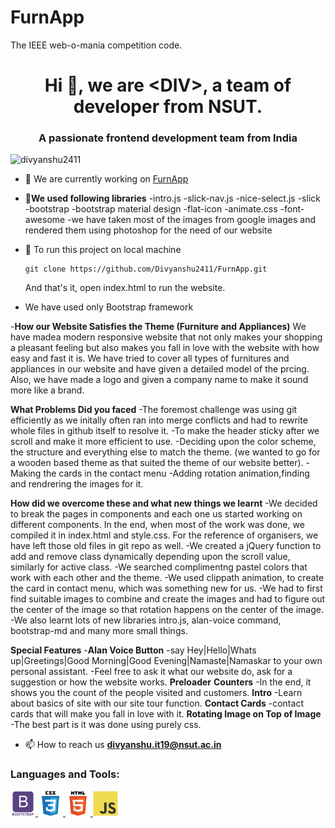 # FurnApp
The IEEE web-o-mania competition code.
<h1 align="center">Hi 👋, we are &ltDIV&gt, a team of developer from NSUT.</h1>
<h3 align="center">A passionate frontend development team from India</h3>

<p align="left"> <img src="https://komarev.com/ghpvc/?username=divyanshu2411&label=Profile%20views&color=0e75b6&style=flat" alt="divyanshu2411" /> </p>

- 🔭 We are currently working on [FurnApp](https://github.com/Divyanshu2411/FurnApp)

- 🌱**We used following libraries**
      -intro.js 
      -slick-nav.js 
      -nice-select.js 
      -slick
      -bootstrap
      -bootstrap material design
      -flat-icon
      -animate.css
      -font-awesome
      -we have taken most of the images from google images and rendered them using photoshop for the need of our website
 
 - 🌱 To run this project on local machine
      ```
      git clone https://github.com/Divyanshu2411/FurnApp.git
      ```
      And that's it, open index.html to run the website.
 -  We have used only Bootstrap framework

-**How our Website Satisfies the Theme (Furniture and Appliances)**
  We have madea modern responsive website that not only makes your shopping a pleasant feeling but also makes you fall in love with the website with how easy and fast it is.
We have tried to cover all types of furnitures and appliances in our website and have given a detailed model of the prcing. Also, we have made a logo and given a company name to make it sound more like a brand.


**What Problems Did you faced**
-The foremost challenge was using git efficiently as we initally often ran into merge conflicts and had to rewrite whole files in github itself to resolve it.
-To make the header sticky after we scroll and make it more efficient to use. 
-Deciding upon the color scheme, the structure and everything else to match the theme. (we wanted to go for a wooden based theme as that suited the theme of our website better).
-Making the cards in the contact menu
-Adding rotation animation,finding and rendrering the images for it.

**How did we overcome these and what new things we learnt**
-We decided to break the pages in components and each one us started working on different components. In the end, when most of the work was done, we compiled it in index.html and style.css. For the reference of organisers, we have left those old files in git repo as well.
-We created a jQuery function to add and remove class dynamically depending upon the scroll value, similarly for active class.
-We searched complimentng pastel colors that work with each other and the theme.
-We used clippath animation, to create the card in contact menu, which was something new for us.
-We had to first find suitable images to combine and create the images and had to figure out the center of the image so that rotation happens on the center of the image.
-We also learnt lots of new libraries intro.js, alan-voice command, bootstrap-md and many more small things.

**Special Features**
  -**Alan Voice Button**
    -say Hey|Hello|Whats up|Greetings|Good Morning|Good Evening|Namaste|Namaskar to your own personal assistant.
    -Feel free to ask it what our website do, ask for a suggestion or how the website works.
   **Preloader**
   **Counters**
    -In the end, it shows you the count of the people visited and customers.
   **Intro**
    -Learn about basics of site with our site tour function.
   **Contact Cards**
    -contact cards that will make you fall in love with it.
   **Rotating Image on Top of Image**
    -The best part is it was done using purely css. 

- 📫 How to reach us **divyanshu.it19@nsut.ac.in**


<h3 align="left">Languages and Tools:</h3>
<p align="left"> <a href="https://getbootstrap.com" target="_blank"> <img src="https://raw.githubusercontent.com/devicons/devicon/master/icons/bootstrap/bootstrap-plain-wordmark.svg" alt="bootstrap" width="40" height="40"/> </a> <a href="https://www.w3schools.com/css/" target="_blank"> <img src="https://raw.githubusercontent.com/devicons/devicon/master/icons/css3/css3-original-wordmark.svg" alt="css3" width="40" height="40"/> </a> <a href="https://www.w3.org/html/" target="_blank"> <img src="https://raw.githubusercontent.com/devicons/devicon/master/icons/html5/html5-original-wordmark.svg" alt="html5" width="40" height="40"/> </a> <a href="https://developer.mozilla.org/en-US/docs/Web/JavaScript" target="_blank"> <img src="https://raw.githubusercontent.com/devicons/devicon/master/icons/javascript/javascript-original.svg" alt="javascript" width="40" height="40"/> </a> </p>

